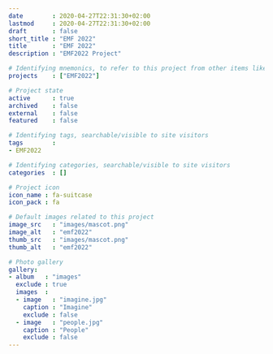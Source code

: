 ```yaml
---
date        : 2020-04-27T22:31:30+02:00
lastmod     : 2020-04-27T22:31:30+02:00
draft       : false
short_title : "EMF 2022"
title       : "EMF 2022"
description : "EMF2022 Project"

# Identifying mnemonics, to refer to this project from other items like blogs, etc.
projects    : ["EMF2022"]

# Project state
active      : true
archived    : false
external    : false
featured    : false

# Identifying tags, searchable/visible to site visitors
tags        :
- EMF2022

# Identifying categories, searchable/visible to site visitors
categories  : []

# Project icon
icon_name : fa-suitcase
icon_pack : fa

# Default images related to this project
image_src   : "images/mascot.png"
image_alt   : "emf2022"
thumb_src   : "images/mascot.png"
thumb_alt   : "emf2022"

# Photo gallery
gallery:
- album   : "images"
  exclude : true
  images  :
  - image   : "imagine.jpg"
    caption : "Imagine"
    exclude : false
  - image   : "people.jpg"
    caption : "People"
    exclude : false
---
```

